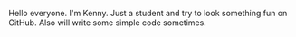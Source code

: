 Hello everyone. I'm Kenny. Just a student and try to look something fun on GitHub. Also will write some simple code sometimes.

<!---
kenny-21342/kenny-21342 is a ✨ special ✨ repository because its `README.md` (this file) appears on your GitHub profile.
You can click the Preview link to take a look at your changes.
--->
